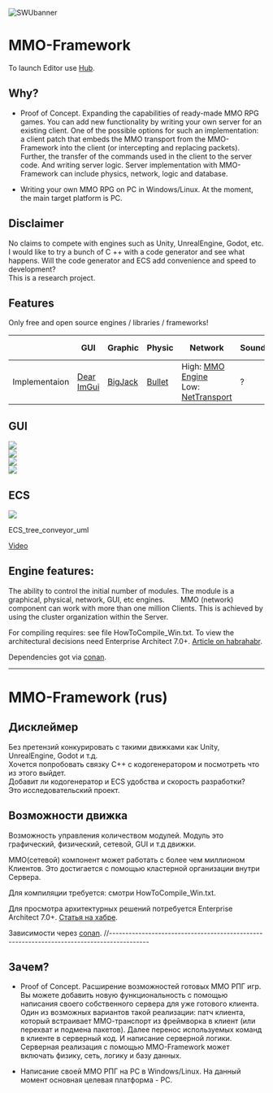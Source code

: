 ![SWUbanner](https://raw.githubusercontent.com/vshymanskyy/StandWithUkraine/main/banner2-direct.svg)

# MMO-Framework

To launch Editor use [Hub](https://github.com/RamilGauss/TornadoHub/releases).

## Why?

- Proof of Concept. Expanding the capabilities of ready-made MMO RPG games. You can add new functionality by writing your own server for an existing client.
One of the possible options for such an implementation: a client patch that embeds the MMO transport from the MMO-Framework into the client (or intercepting and replacing packets).
Further, the transfer of the commands used in the client to the server code. And writing server logic.
Server implementation with MMO-Framework can include physics, network, logic and database. 

- Writing your own MMO RPG on PC in Windows/Linux. At the moment, the main target platform is PC. 

## Disclaimer
No claims to compete with engines such as Unity, UnrealEngine, Godot, etc.  
I would like to try a bunch of C ++ with a code generator and see what happens.
Will the code generator and ECS add convenience and speed to development?  
This is a research project.  

## Features

Only free and open source engines / libraries / frameworks!

|               | GUI         | Graphic     | Physic |  Network    |   Sound |  ORM DataBase |
|----------     | ------------| ------------|--------|-------------|---------|------------|
|Implementaion  | [Dear ImGui](https://github.com/ocornut/imgui)  |   [BigJack](https://github.com/RamilGauss/MMO-Framework/tree/master/Source/Modules/GraphicEngine)      | [Bullet](https://github.com/bulletphysics/bullet3) | High: [MMO Engine](https://github.com/RamilGauss/MMO-Framework/tree/master/Source/Modules/MMOEngine)<br>Low: [NetTransport](https://github.com/RamilGauss/MMO-Framework/tree/master/Source/Modules/NetTransport)  |    ?     |      ?     |

## GUI

<img src="./Doc/componentViewer.gif">
<br>
<img src="./Doc/open_project_file.gif">
<br>
<img src="./Doc/gui_example.gif">
<br>
<img src="./Doc/tree_view_editing.gif">

## ECS

<img src="./Doc/ECS_tree_conveyor_uml.png">

ECS_tree_conveyor_uml

[Video](http://www.youtube.com/watch?v=g8IlYRepclE)

## Engine features:

  The ability to control the initial number of modules.
The module is a graphical, physical, network, GUI, etc engines.
    
  MMO (network) component can work with more than one million Clients.
This is achieved by using the cluster organization within the Server.

  For compiling requires: see file HowToCompile_Win.txt.
To view the architectural decisions need Enterprise Architect 7.0+.
[Article on habrahabr](http://habrahabr.ru/post/233915/).

Dependencies got via [conan](http://conan.io).

---

# MMO-Framework (rus)

## Дисклеймер
Без претензий конкурировать с такими движками как Unity, UnrealEngine, Godot и т.д.  
Хочется попробовать связку C++ с кодогенератором и посмотреть что из этого выйдет.  
Добавит ли кодогенератор и ECS удобства и скорость разработки?  
Это исследовательский проект.  
    
## Возможности движка

Возможность управления количеством модулей.
Модуль это графический, физический, сетевой, GUI и т.д движки.
    
  ММО(сетевой) компонент может работать с более чем миллионом Клиентов.
Это достигается с помощью кластерной организации внутри Сервера.

  Для компиляции требуется: смотри HowToCompile_Win.txt.
  
Для просмотра архитектурных решений потребуется Enterprise Architect 7.0+.
[Статья на хабре](http://habrahabr.ru/post/233915/).

Зависимости через [conan](http://conan.io).
//------------------------------------------------------------------------------------------

## Зачем?  

- Proof of Concept. Расширение возможностей готовых ММО РПГ игр. Вы можете добавить новую функциональность с помощью написания своего собственного сервера для уже готового клиента.
Один из возможных вариантов такой реализации: патч клиента, который встраивает ММО-транспорт из фреймворка в клиент (или перехват и подмена пакетов).
Далее перенос используемых команд в клиенте в серверный код. И написание серверной логики.
Серверная реализация с помощью MMO-Framework может включать физику, сеть, логику и базу данных.
  
- Написание своей ММО РПГ на PC в Windows/Linux. На данный момент основная целевая платформа - PC.

